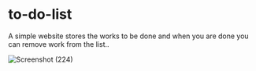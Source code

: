 # to-do-list
A simple website stores the works to be done and  when you are done you can remove work from the list..

![Screenshot (224)](https://user-images.githubusercontent.com/53457351/91651361-7fa34300-eaa9-11ea-89f1-247a55120a44.png)

